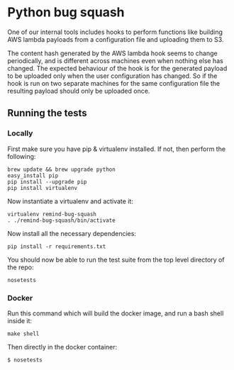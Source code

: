 # Python bug squash

One of our internal tools includes hooks to perform functions like building AWS lambda payloads from a configuration file and uploading them to S3.

The content hash generated by the AWS lambda hook seems to change periodically, and is different across machines even when nothing else has changed. The expected behaviour of the hook is for the generated payload to be uploaded only when the user configuration has changed. So if the hook is run on two separate machines for the same configuration file the resulting payload should only be uploaded once.

## Running the tests

### Locally

First make sure you have pip & virtualenv installed.  If not, then perform the following:

```
brew update && brew upgrade python
easy_install pip
pip install --upgrade pip
pip install virtualenv
```

Now instantiate a virtualenv and activate it:

```
virtualenv remind-bug-squash
. ./remind-bug-squash/bin/activate
```

Now install all the necessary dependencies:

```
pip install -r requirements.txt
```

You should now be able to run the test suite from the top level directory of the repo:

```
nosetests
```

### Docker

Run this command which will build the docker image, and run a bash shell inside it:
```
make shell
```

Then directly in the docker container:
```
$ nosetests
```
